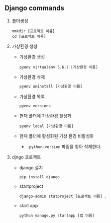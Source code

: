 ## Django commands

1. 폴더생성

   ```
   mmkdir [프로젝트 이름]
   cd [프로젝트 이름]
   ```

2. 가상환경 생성

   * 가상환경 생성

     ```
     pyenv virtualenv 3.6.7 [가상환경 이름]
     ```

   * 가상환경 삭제

     ```bash
     pyenv uninstall [가상환경 이름]
     ```

   * 가상환경 목록

     ```
     pyenv versions
     ```

   * 현재 폴더에 가상환경 활성화

     ```
     pyenv local [가상환경 이름]
     ```

   * 현재 폴더에 활성화된 가상 환경 비활성화
     * ```.python-version``` 파일을 찾아 삭제한다.

3. djngo 프로젝트

   * django 설치

     ```
     pip install django
     ```

   * startproject

     ```
     django-admin statproject [프로젝트 이름] .
     ```

   * start app

     ```
     python manage.py startapp [앱 이름]
     ```

     

